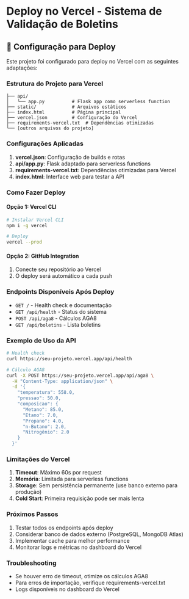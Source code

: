 # Deploy no Vercel - Sistema de Validação de Boletins

## 🚀 Configuração para Deploy

Este projeto foi configurado para deploy no Vercel com as seguintes adaptações:

### Estrutura do Projeto para Vercel
```
├── api/
│   └── app.py          # Flask app como serverless function
├── static/             # Arquivos estáticos
├── index.html          # Página principal
├── vercel.json         # Configuração do Vercel
├── requirements-vercel.txt  # Dependências otimizadas
└── [outros arquivos do projeto]
```

### Configurações Aplicadas

1. **vercel.json**: Configuração de builds e rotas
2. **api/app.py**: Flask adaptado para serverless functions
3. **requirements-vercel.txt**: Dependências otimizadas para Vercel
4. **index.html**: Interface web para testar a API

### Como Fazer Deploy

#### Opção 1: Vercel CLI
```bash
# Instalar Vercel CLI
npm i -g vercel

# Deploy
vercel --prod
```

#### Opção 2: GitHub Integration
1. Conecte seu repositório ao Vercel
2. O deploy será automático a cada push

### Endpoints Disponíveis Após Deploy

- `GET /` - Health check e documentação
- `GET /api/health` - Status do sistema
- `POST /api/aga8` - Cálculos AGA8
- `GET /api/boletins` - Lista boletins

### Exemplo de Uso da API

```bash
# Health check
curl https://seu-projeto.vercel.app/api/health

# Cálculo AGA8
curl -X POST https://seu-projeto.vercel.app/api/aga8 \
  -H "Content-Type: application/json" \
  -d '{
    "temperatura": 558.0,
    "pressao": 50.0,
    "composicao": {
      "Metano": 85.0,
      "Etano": 7.0,
      "Propano": 4.0,
      "n-Butano": 2.0,
      "Nitrogênio": 2.0
    }
  }'
```

### Limitações do Vercel

1. **Timeout**: Máximo 60s por request
2. **Memória**: Limitada para serverless functions
3. **Storage**: Sem persistência permanente (use banco externo para produção)
4. **Cold Start**: Primeira requisição pode ser mais lenta

### Próximos Passos

1. Testar todos os endpoints após deploy
2. Considerar banco de dados externo (PostgreSQL, MongoDB Atlas)
3. Implementar cache para melhor performance
4. Monitorar logs e métricas no dashboard do Vercel

### Troubleshooting

- Se houver erro de timeout, otimize os cálculos AGA8
- Para erros de importação, verifique requirements-vercel.txt
- Logs disponíveis no dashboard do Vercel